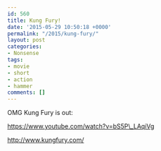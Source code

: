 ```yaml
---
id: 560
title: Kung Fury!
date: '2015-05-29 10:50:18 +0000'
permalink: "/2015/kung-fury/"
layout: post
categories:
- Nonsense
tags:
- movie
- short
- action
- hammer
comments: []
---
```

OMG Kung Fury is out:

<https://www.youtube.com/watch?v=bS5P\_LAqiVg>

<http://www.kungfury.com/>
